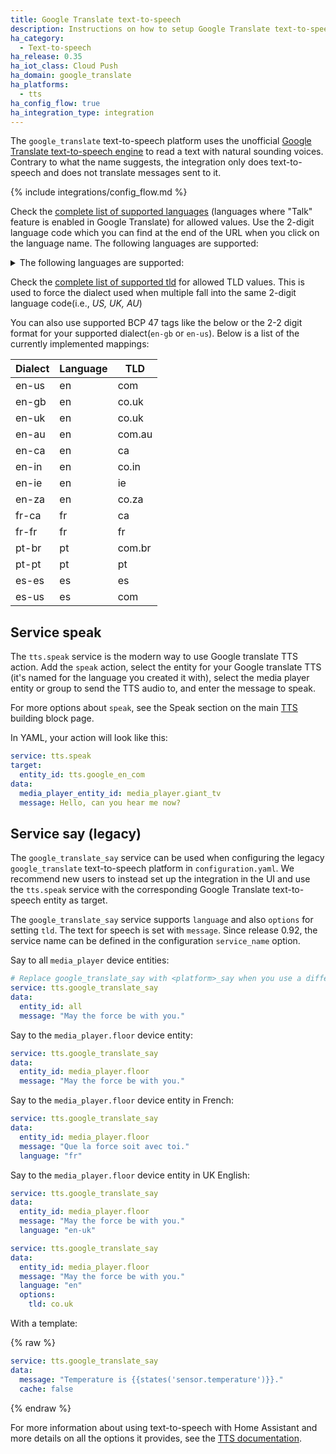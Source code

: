 ```yaml
---
title: Google Translate text-to-speech
description: Instructions on how to setup Google Translate text-to-speech with Home Assistant.
ha_category:
  - Text-to-speech
ha_release: 0.35
ha_iot_class: Cloud Push
ha_domain: google_translate
ha_platforms:
  - tts
ha_config_flow: true
ha_integration_type: integration
---
```


The `google_translate` text-to-speech platform uses the unofficial [Google Translate text-to-speech engine](https://translate.google.com/) to read a text with natural sounding voices. Contrary to what the name suggests, the integration only does text-to-speech and does not translate messages sent to it.

{% include integrations/config_flow.md %}

Check the [complete list of supported languages](https://cloud.google.com/translate/docs/languages) (languages where "Talk" feature is enabled in Google Translate) for allowed values.
Use the 2-digit language code which you can find at the end of the URL when you click on the language name.
The following languages are supported: 
<details>
<summary>The following languages are supported: </summary>
| Language Code | Language                      |
| ------------- | ----------------------------- |
| af            | Afrikaans                     |
| am            | Amharic                       |
| ar            | Arabic                        |
| bg            | Bulgarian                     |
| bn            | Bengali                       |
| bs            | Bosnian                       |
| ca            | Catalan                       |
| cs            | Czech                         |
| cy            | Welsh                         |
| da            | Danish                        |
| de            | German                        |
| el            | Greek                         |
| en            | English                       |
| es            | Spanish                       |
| et            | Estonian                      |
| eu            | Basque                        |
| fi            | Finnish                       |
| fil           | Filipino (Tagalog)            |
| fr            | French                        |
| gl            | Galician                      |
| gu            | Gujarati                      |
| ha            | Hausa                         |
| hi            | Hindi                         |
| hr            | Croatian                      |
| hu            | Hungarian                     |
| id            | Indonesian                    |
| is            | Icelandic                     |
| it            | Italian                       |
| iw            | Hebrew                        |
| ja            | Japanese                      |
| jw            | Javanese                      |
| km            | Khmer                         |
| kn            | Kannada                       |
| ko            | Korean                        |
| la            | Latin                         |
| lt            | Lithuanian                    |
| lv            | Latvian                       |
| ml            | Malayalam                     |
| mr            | Marathi                       |
| ms            | Malay                         |
| my            | Myanmar (Burmese)             |
| ne            | Nepali                        |
| nl            | Dutch                         |
| no            | Norwegian                     |
| pa            | Punjabi                       |
| pl            | Polish                        |
| pt            | Portuguese (Portugal, Brazil) |
| ro            | Romanian                      |
| ru            | Russian                       |
| si            | Sinhala (Sinhalese)           |
| sk            | Slovak                        |
| sq            | Albanian                      |
| sr            | Serbian                       |
| su            | Sundanese                     |
| sv            | Swedish                       |
| sw            | Swahili                       |
| ta            | Tamil                         |
| te            | Telugu                        |
| th            | Thai                          |
| tl            | Tagalog (Filipino)            |
| tr            | Turkish                       |
| uk            | Ukrainian                     |
| ur            | Urdu                          |
| vi            | Vietnamese                    |
</details>

Check the [complete list of supported tld](https://www.google.com/supported_domains) for allowed TLD values. This is used to force the dialect used when multiple fall into the same 2-digit language code(i.e., _US, UK, AU_)

You can also use supported BCP 47 tags like the below or the 2-2 digit format for your supported dialect(`en-gb` or `en-us`). Below is a list of the currently implemented mappings:

| Dialect | Language | TLD    |
| ------- | -------- | ------ |
| en-us   | en       | com    |
| en-gb   | en       | co.uk  |
| en-uk   | en       | co.uk  |
| en-au   | en       | com.au |
| en-ca   | en       | ca     |
| en-in   | en       | co.in  |
| en-ie   | en       | ie     |
| en-za   | en       | co.za  |
| fr-ca   | fr       | ca     |
| fr-fr   | fr       | fr     |
| pt-br   | pt       | com.br |
| pt-pt   | pt       | pt     |
| es-es   | es       | es     |
| es-us   | es       | com    |


## Service speak

The `tts.speak` service is the modern way to use Google translate TTS action. Add the `speak` action, select the entity for your Google translate TTS (it's named for the language you created it with), select the media player entity or group to send the TTS audio to, and enter the message to speak.

For more options about `speak`, see the Speak section on the main [TTS](/integrations/tts/#service-speak) building block page.

In YAML, your action will look like this:
```yaml
service: tts.speak
target:
  entity_id: tts.google_en_com
data:
  media_player_entity_id: media_player.giant_tv
  message: Hello, can you hear me now?
```

## Service say (legacy)

<div class='note'>

The `google_translate_say` service can be used when configuring the legacy `google_translate` text-to-speech platform in `configuration.yaml`. We recommend new users to instead set up the integration in the UI and use the `tts.speak` service with the corresponding Google Translate text-to-speech entity as target.

</div>

The `google_translate_say` service supports `language` and also `options` for setting `tld`. The text for speech is set with `message`. Since release 0.92, the service name can be defined in the configuration `service_name` option.

Say to all `media_player` device entities:

```yaml
# Replace google_translate_say with <platform>_say when you use a different platform.
service: tts.google_translate_say
data:
  entity_id: all
  message: "May the force be with you."
```

Say to the `media_player.floor` device entity:

```yaml
service: tts.google_translate_say
data:
  entity_id: media_player.floor
  message: "May the force be with you."
```

Say to the `media_player.floor` device entity in French:

```yaml
service: tts.google_translate_say
data:
  entity_id: media_player.floor
  message: "Que la force soit avec toi."
  language: "fr"
```

Say to the `media_player.floor` device entity in UK English:

```yaml
service: tts.google_translate_say
data:
  entity_id: media_player.floor
  message: "May the force be with you."
  language: "en-uk"
```

```yaml
service: tts.google_translate_say
data:
  entity_id: media_player.floor
  message: "May the force be with you."
  language: "en"
  options:
    tld: co.uk
```

With a template:

{% raw %}

```yaml
service: tts.google_translate_say
data:
  message: "Temperature is {{states('sensor.temperature')}}."
  cache: false
```

{% endraw %}

For more information about using text-to-speech with Home Assistant and more details on all the options it provides, see the [TTS documentation](/integrations/tts/).
